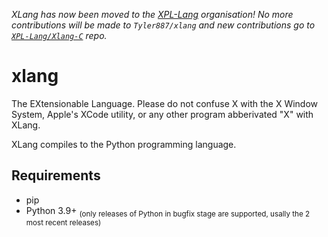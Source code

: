 *XLang has now been moved to the [XPL-Lang](https://github.com/XPL-Lang) organisation! No more contributions will be made to `Tyler887/xlang` and new contributions go to [`XPL-Lang/Xlang-C`](https://github.com/XPL-Lang/Xlang-C) repo.*
# xlang
The EXtensionable Language.
Please do not confuse X with the X Window System, Apple's XCode utility, or any other program abberivated "X" with XLang.

XLang compiles to the Python programming language.
## Requirements
* pip
* Python 3.9+ <sub>(only releases of Python in bugfix stage are supported, usally the 2 most recent releases)</sub>
